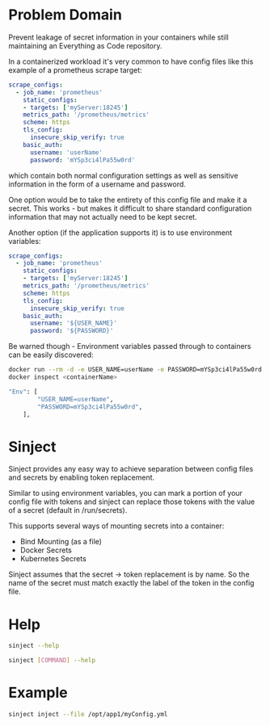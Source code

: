 # Problem Domain
Prevent leakage of secret information in your containers while still maintaining an Everything as Code repository.

In a containerized workload it's very common to have config files like this example of a prometheus scrape target:
```yaml
scrape_configs:
  - job_name: 'prometheus'
    static_configs:
    - targets: ['myServer:18245']
    metrics_path: '/prometheus/metrics'
    scheme: https
    tls_config:
      insecure_skip_verify: true
    basic_auth:
      username: 'userName'
      password: 'mYSp3ci4lPa55w0rd'
```
which contain both normal configuration settings as well as sensitive information in the form of a username and password.

One option would be to take the entirety of this config file and make it a secret.  This works - but makes it difficult to share standard configuration information that may not actually need to be kept secret.

Another option (if the application supports it) is to use environment variables:
```yaml
scrape_configs:
  - job_name: 'prometheus'
    static_configs:
    - targets: ['myServer:18245']
    metrics_path: '/prometheus/metrics'
    scheme: https
    tls_config:
      insecure_skip_verify: true
    basic_auth:
      username: '${USER_NAME}'
      password: '${PASSWORD}'
```

Be warned though - Environment variables passed through to containers can be easily discovered:
```bash
docker run --rm -d -e USER_NAME=userName -e PASSWORD=mYSp3ci4lPa55w0rd nginx
docker inspect <containerName>

"Env": [
        "USER_NAME=userName",
        "PASSWORD=mYSp3ci4lPa55w0rd",
    ],
```

# Sinject
Sinject provides any easy way to achieve separation between config files and secrets by enabling token replacement.

Similar to using environment variables, you can mark a portion of your config file with tokens and sinject can replace those tokens with the value of a secret (default in /run/secrets).

This supports several ways of mounting secrets into a container:
* Bind Mounting (as a file)
* Docker Secrets
* Kubernetes Secrets

Sinject assumes that the secret -> token replacement is by name.  So the name of the secret must match exactly the label of the token in the config file.

# Help
```bash
sinject --help

sinject [COMMAND] --help
```

# Example
```bash
sinject inject --file /opt/app1/myConfig.yml
```
